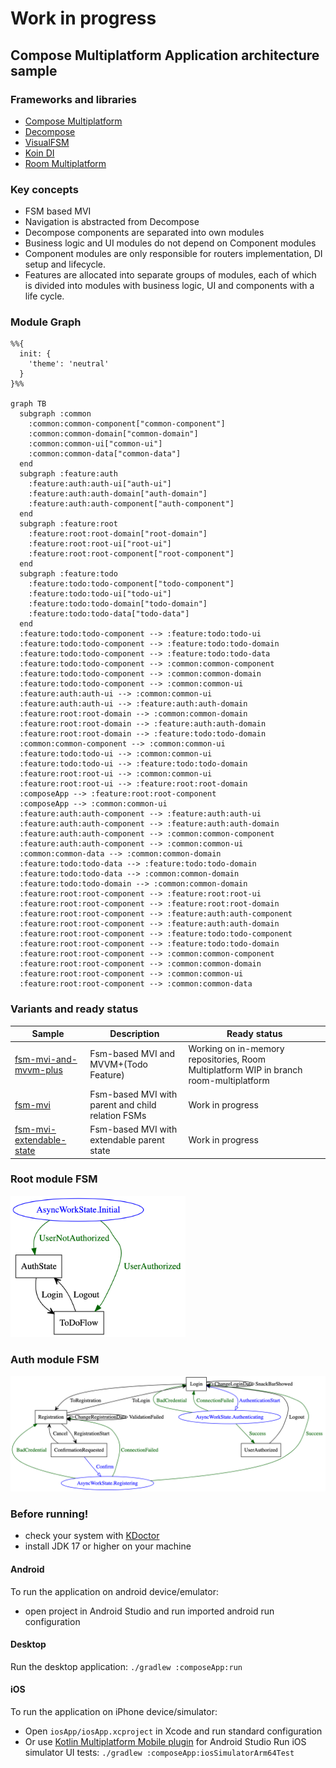 # Work in progress

## Compose Multiplatform Application architecture sample

### Frameworks and libraries

- [Compose Multiplatform](https://github.com/JetBrains/compose-multiplatform)
- [Decompose](https://github.com/arkivanov/Decompose)
- [VisualFSM](https://github.com/Kontur-Mobile/VisualFSM)
- [Koin DI](https://github.com/InsertKoinIO/koin)
- [Room Multiplatform](https://developer.android.com/kotlin/multiplatform/room)

### Key concepts

- FSM based MVI
- Navigation is abstracted from Decompose
- Decompose components are separated into own modules
- Business logic and UI modules do not depend on Component modules
- Component modules are only responsible for routers implementation, DI setup and lifecycle.
- Features are allocated into separate groups of modules,
  each of which is divided into modules with business logic, UI and components with a life cycle.

### Module Graph

```mermaid
%%{
  init: {
    'theme': 'neutral'
  }
}%%

graph TB
  subgraph :common
    :common:common-component["common-component"]
    :common:common-domain["common-domain"]
    :common:common-ui["common-ui"]
    :common:common-data["common-data"]
  end
  subgraph :feature:auth
    :feature:auth:auth-ui["auth-ui"]
    :feature:auth:auth-domain["auth-domain"]
    :feature:auth:auth-component["auth-component"]
  end
  subgraph :feature:root
    :feature:root:root-domain["root-domain"]
    :feature:root:root-ui["root-ui"]
    :feature:root:root-component["root-component"]
  end
  subgraph :feature:todo
    :feature:todo:todo-component["todo-component"]
    :feature:todo:todo-ui["todo-ui"]
    :feature:todo:todo-domain["todo-domain"]
    :feature:todo:todo-data["todo-data"]
  end
  :feature:todo:todo-component --> :feature:todo:todo-ui
  :feature:todo:todo-component --> :feature:todo:todo-domain
  :feature:todo:todo-component --> :feature:todo:todo-data
  :feature:todo:todo-component --> :common:common-component
  :feature:todo:todo-component --> :common:common-domain
  :feature:todo:todo-component --> :common:common-ui
  :feature:auth:auth-ui --> :common:common-ui
  :feature:auth:auth-ui --> :feature:auth:auth-domain
  :feature:root:root-domain --> :common:common-domain
  :feature:root:root-domain --> :feature:auth:auth-domain
  :feature:root:root-domain --> :feature:todo:todo-domain
  :common:common-component --> :common:common-ui
  :feature:todo:todo-ui --> :common:common-ui
  :feature:todo:todo-ui --> :feature:todo:todo-domain
  :feature:root:root-ui --> :common:common-ui
  :feature:root:root-ui --> :feature:root:root-domain
  :composeApp --> :feature:root:root-component
  :composeApp --> :common:common-ui
  :feature:auth:auth-component --> :feature:auth:auth-ui
  :feature:auth:auth-component --> :feature:auth:auth-domain
  :feature:auth:auth-component --> :common:common-component
  :feature:auth:auth-component --> :common:common-ui
  :common:common-data --> :common:common-domain
  :feature:todo:todo-data --> :feature:todo:todo-domain
  :feature:todo:todo-data --> :common:common-domain
  :feature:todo:todo-domain --> :common:common-domain
  :feature:root:root-component --> :feature:root:root-ui
  :feature:root:root-component --> :feature:root:root-domain
  :feature:root:root-component --> :feature:auth:auth-component
  :feature:root:root-component --> :feature:auth:auth-domain
  :feature:root:root-component --> :feature:todo:todo-component
  :feature:root:root-component --> :feature:todo:todo-domain
  :feature:root:root-component --> :common:common-component
  :feature:root:root-component --> :common:common-domain
  :feature:root:root-component --> :common:common-ui
  :feature:root:root-component --> :common:common-data
```
### Variants and ready status

| Sample                                                                                                             | Description                                       | Ready status                                                                           |
|--------------------------------------------------------------------------------------------------------------------|---------------------------------------------------|----------------------------------------------------------------------------------------|
| [fsm-mvi-and-mvvm-plus](https://github.com/VasilyRylov/architecture-samples/tree/main)                             | Fsm-based MVI and MVVM+(Todo Feature)             | Working on in-memory repositories, Room Multiplatform WIP in branch room-multiplatform |
| [fsm-mvi](https://github.com/VasilyRylov/architecture-samples/tree/main/fsm-mvi)                                   | Fsm-based MVI with parent and child relation FSMs | Work in progress                                                                       |
| [fsm-mvi-extendable-state](https://github.com/VasilyRylov/architecture-samples/tree/main/fsm-mvi-extendable-state) | Fsm-based MVI with extendable parent state        | Work in progress                                                                       |

### Root module FSM

<img src="doc/img/rootfsm.png" alt="graph" width="280"/>

### Auth module FSM

<img src="doc/img/authfsm.png" alt="graph"/>

### Before running!

- check your system with [KDoctor](https://github.com/Kotlin/kdoctor)
- install JDK 17 or higher on your machine

#### Android

To run the application on android device/emulator:

- open project in Android Studio and run imported android run configuration

#### Desktop

Run the desktop application: `./gradlew :composeApp:run`

#### iOS

To run the application on iPhone device/simulator:

- Open `iosApp/iosApp.xcproject` in Xcode and run standard configuration
- Or
  use [Kotlin Multiplatform Mobile plugin](https://plugins.jetbrains.com/plugin/14936-kotlin-multiplatform-mobile)
  for Android Studio
  Run iOS simulator UI tests: `./gradlew :composeApp:iosSimulatorArm64Test`